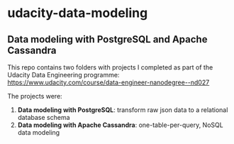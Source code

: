 # udacity-data-modeling
## Data modeling with PostgreSQL and Apache Cassandra

This repo contains two folders with projects I completed as part of the Udacity Data Engineering programme: 
https://www.udacity.com/course/data-engineer-nanodegree--nd027

The projects were:

1. <b>Data modeling with PostgreSQL</b>: transform raw json data to a relational database schema
2. <b>Data modeling with Apache Cassandra</b>: one-table-per-query, NoSQL data modeling
